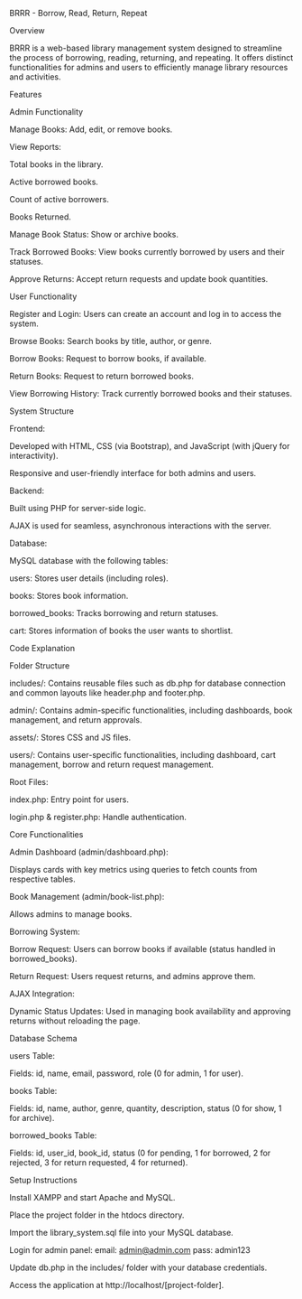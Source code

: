BRRR - Borrow, Read, Return, Repeat

Overview

BRRR is a web-based library management system designed to streamline the process of borrowing, reading, returning, and repeating. It offers distinct functionalities for admins and users to efficiently manage library resources and activities.

Features

Admin Functionality

Manage Books: Add, edit, or remove books.

View Reports:

Total books in the library.

Active borrowed books.

Count of active borrowers.

Books Returned.

Manage Book Status: Show or archive books.

Track Borrowed Books: View books currently borrowed by users and their statuses.

Approve Returns: Accept return requests and update book quantities.

User Functionality

Register and Login: Users can create an account and log in to access the system.

Browse Books: Search books by title, author, or genre.

Borrow Books: Request to borrow books, if available.

Return Books: Request to return borrowed books.

View Borrowing History: Track currently borrowed books and their statuses.

System Structure

Frontend:

Developed with HTML, CSS (via Bootstrap), and JavaScript (with jQuery for interactivity).

Responsive and user-friendly interface for both admins and users.

Backend:

Built using PHP for server-side logic.

AJAX is used for seamless, asynchronous interactions with the server.

Database:

MySQL database with the following tables:

users: Stores user details (including roles).

books: Stores book information.

borrowed_books: Tracks borrowing and return statuses.

cart: Stores information of books the user wants to shortlist.

Code Explanation

Folder Structure

includes/: Contains reusable files such as db.php for database connection and common layouts like header.php and footer.php.

admin/: Contains admin-specific functionalities, including dashboards, book management, and return approvals.

assets/: Stores CSS and JS files.

users/: Contains user-specific functionalities, including dashboard, cart management, borrow and return request management.

Root Files:

index.php: Entry point for users.

login.php & register.php: Handle authentication.

Core Functionalities

Admin Dashboard (admin/dashboard.php):

Displays cards with key metrics using queries to fetch counts from respective tables.

Book Management (admin/book-list.php):

Allows admins to manage books.

Borrowing System:

Borrow Request: Users can borrow books if available (status handled in borrowed_books).

Return Request: Users request returns, and admins approve them.

AJAX Integration:

Dynamic Status Updates: Used in managing book availability and approving returns without reloading the page.

Database Schema

users Table:

Fields: id, name, email, password, role (0 for admin, 1 for user).

books Table:

Fields: id, name, author, genre, quantity, description, status (0 for show, 1 for archive).

borrowed_books Table:

Fields: id, user_id, book_id, status (0 for pending, 1 for borrowed, 2 for rejected, 3 for return requested, 4 for returned).

Setup Instructions

Install XAMPP and start Apache and MySQL.

Place the project folder in the htdocs directory.

Import the library_system.sql file into your MySQL database.


Login for admin panel: 
email: admin@admin.com
pass: admin123

Update db.php in the includes/ folder with your database credentials.

Access the application at http://localhost/[project-folder].

